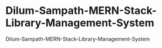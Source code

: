 # Dilum-Sampath-MERN-Stack-Library-Management-System
Dilum-Sampath-MERN-Stack-Library-Management-System
